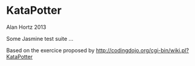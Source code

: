 KataPotter
==========

Alan Hortz 2013

Some Jasmine test suite ...

Based on the exercice proposed by http://codingdojo.org/cgi-bin/wiki.pl?KataPotter



